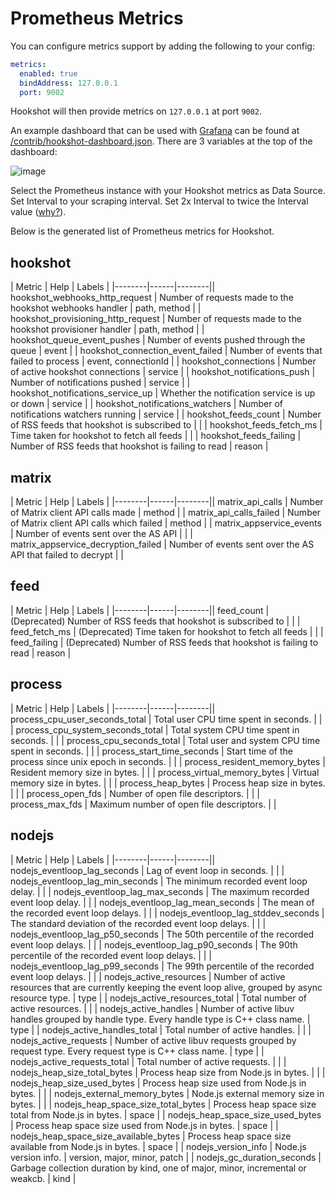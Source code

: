 # Prometheus Metrics

You can configure metrics support by adding the following to your config:

```yaml
metrics:
  enabled: true
  bindAddress: 127.0.0.1
  port: 9002
```

Hookshot will then provide metrics on `127.0.0.1` at port `9002`.

An example dashboard that can be used with [Grafana](https://grafana.com) can be found at [/contrib/hookshot-dashboard.json](https://github.com/matrix-org/matrix-hookshot/blob/main/contrib/hookshot-dashboard.json).
There are 3 variables at the top of the dashboard:

![image](https://user-images.githubusercontent.com/2803622/179366574-1bb83e30-05c6-4558-9e66-e813e85b3a6e.png)

Select the Prometheus instance with your Hookshot metrics as Data Source. Set Interval to your scraping interval. Set 2x Interval to twice the Interval value ([why?](https://github.com/matrix-org/matrix-hookshot/pull/407#issuecomment-1186251618)).

Below is the generated list of Prometheus metrics for Hookshot.

## hookshot

| Metric | Help | Labels |
|--------|------|--------|| hookshot_webhooks_http_request | Number of requests made to the hookshot webhooks handler | path, method |
| hookshot_provisioning_http_request | Number of requests made to the hookshot provisioner handler | path, method |
| hookshot_queue_event_pushes | Number of events pushed through the queue | event |
| hookshot_connection_event_failed | Number of events that failed to process | event, connectionId |
| hookshot_connections | Number of active hookshot connections | service |
| hookshot_notifications_push | Number of notifications pushed | service |
| hookshot_notifications_service_up | Whether the notification service is up or down | service |
| hookshot_notifications_watchers | Number of notifications watchers running | service |
| hookshot_feeds_count | Number of RSS feeds that hookshot is subscribed to | |
| hookshot_feeds_fetch_ms | Time taken for hookshot to fetch all feeds | |
| hookshot_feeds_failing | Number of RSS feeds that hookshot is failing to read | reason |

## matrix

| Metric | Help | Labels |
|--------|------|--------|| matrix_api_calls | Number of Matrix client API calls made | method |
| matrix_api_calls_failed | Number of Matrix client API calls which failed | method |
| matrix_appservice_events | Number of events sent over the AS API | |
| matrix_appservice_decryption_failed | Number of events sent over the AS API that failed to decrypt | |

## feed

| Metric | Help | Labels |
|--------|------|--------|| feed_count | (Deprecated) Number of RSS feeds that hookshot is subscribed to | |
| feed_fetch_ms | (Deprecated) Time taken for hookshot to fetch all feeds | |
| feed_failing | (Deprecated) Number of RSS feeds that hookshot is failing to read | reason |

## process

| Metric | Help | Labels |
|--------|------|--------|| process_cpu_user_seconds_total | Total user CPU time spent in seconds. | |
| process_cpu_system_seconds_total | Total system CPU time spent in seconds. | |
| process_cpu_seconds_total | Total user and system CPU time spent in seconds. | |
| process_start_time_seconds | Start time of the process since unix epoch in seconds. | |
| process_resident_memory_bytes | Resident memory size in bytes. | |
| process_virtual_memory_bytes | Virtual memory size in bytes. | |
| process_heap_bytes | Process heap size in bytes. | |
| process_open_fds | Number of open file descriptors. | |
| process_max_fds | Maximum number of open file descriptors. | |

## nodejs

| Metric | Help | Labels |
|--------|------|--------|| nodejs_eventloop_lag_seconds | Lag of event loop in seconds. | |
| nodejs_eventloop_lag_min_seconds | The minimum recorded event loop delay. | |
| nodejs_eventloop_lag_max_seconds | The maximum recorded event loop delay. | |
| nodejs_eventloop_lag_mean_seconds | The mean of the recorded event loop delays. | |
| nodejs_eventloop_lag_stddev_seconds | The standard deviation of the recorded event loop delays. | |
| nodejs_eventloop_lag_p50_seconds | The 50th percentile of the recorded event loop delays. | |
| nodejs_eventloop_lag_p90_seconds | The 90th percentile of the recorded event loop delays. | |
| nodejs_eventloop_lag_p99_seconds | The 99th percentile of the recorded event loop delays. | |
| nodejs_active_resources | Number of active resources that are currently keeping the event loop alive, grouped by async resource type. | type |
| nodejs_active_resources_total | Total number of active resources. | |
| nodejs_active_handles | Number of active libuv handles grouped by handle type. Every handle type is C++ class name. | type |
| nodejs_active_handles_total | Total number of active handles. | |
| nodejs_active_requests | Number of active libuv requests grouped by request type. Every request type is C++ class name. | type |
| nodejs_active_requests_total | Total number of active requests. | |
| nodejs_heap_size_total_bytes | Process heap size from Node.js in bytes. | |
| nodejs_heap_size_used_bytes | Process heap size used from Node.js in bytes. | |
| nodejs_external_memory_bytes | Node.js external memory size in bytes. | |
| nodejs_heap_space_size_total_bytes | Process heap space size total from Node.js in bytes. | space |
| nodejs_heap_space_size_used_bytes | Process heap space size used from Node.js in bytes. | space |
| nodejs_heap_space_size_available_bytes | Process heap space size available from Node.js in bytes. | space |
| nodejs_version_info | Node.js version info. | version, major, minor, patch |
| nodejs_gc_duration_seconds | Garbage collection duration by kind, one of major, minor, incremental or weakcb. | kind |
